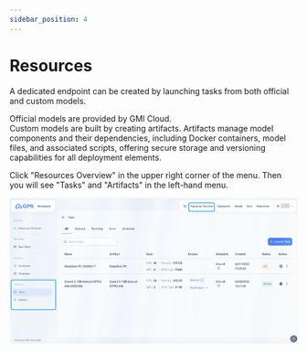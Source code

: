 ```yaml
---
sidebar_position: 4
---
```


# Resources
A dedicated endpoint can be created by launching tasks from both official and custom models.  


Official models are provided by GMI Cloud.  
Custom models are built by creating artifacts. Artifacts manage model components and their dependencies, including Docker containers, model files, and associated scripts, offering secure storage and versioning capabilities for all deployment elements.

Click "Resources Overview" in the upper right corner of the menu. Then you will see "Tasks" and "Artifacts" in the left-hand menu.

![image-20250321170753959](../../../static/assets/image-20250321170753959.png)

